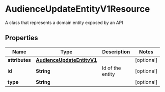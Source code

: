 

# AudienceUpdateEntityV1Resource

A class that represents a domain entity exposed by an API

## Properties

Name | Type | Description | Notes
------------ | ------------- | ------------- | -------------
**attributes** | [**AudienceUpdateEntityV1**](AudienceUpdateEntityV1.md) |  |  [optional]
**id** | **String** | Id of the entity |  [optional]
**type** | **String** |  |  [optional]



